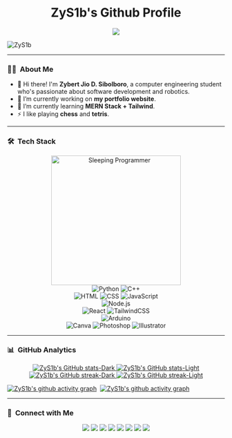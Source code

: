 <h1 align="center">ZyS1b's Github Profile</h1>

<p align="center">
<img src = "https://readme-typing-svg.demolab.com?font=Fira+Code&weight=500&duration=3000&pause=2000&color=00C0F7&center=true&vCenter=true&random=false&width=600&lines=Hi!+I'm+Zybert+Sibolboro!;Wanna+know+a+secret%3F;...;Never+gonna+give+you+up;Never+gonna+let+you+down;Never+gonna+run+around+and+desert+you;Never+gonna+make+you+cry;Never+gonna+say+goodbye;Never+gonna+tell+a+lie+and+hurt+you;LMAO!+You+Got+Rick+Rolled!;Oh%2C+you're+still+here%3F;Too+bad%2C+there's+no+secret.;...;Why+are+you+still+here%3F;Don't+you+have+other+things+to+do%3F;Ok.;Bruh...;How+long+are+you+gonna+stare%3F;Ok+let+me+tell+you+a+story...;Once+upon+a+time...;...The+End!;Ok%2C+go+away+now!;Anytime+now...;Damn%2C+you're+tough;Ok+I+give+up;Bye!;Hi!+I'm+Zybert+Sibolboro!;Wanna+know+a+secret%3F;...;I+thought+you+already+got+fooled+by+that+one.;If+you+made+it+this+far%2C...;You+have+to+go+to+a+secret+place...;It's+hidden+here+in+my+github+profile...;It+will+tell+you+the+secret+of+life...;That's+all...;Goodluck%2C+curious+wanderer!+:);..."/>
</p>

<p align="left"> <img src="https://komarev.com/ghpvc/?username=ZyS1b&label=Profile%20views&style=flat-square&color=blue&logoColor=black&labelColor=fff" alt="ZyS1b" /> </p>

---

### 🧑‍💻 &nbsp;About Me
- 👋 Hi there! I'm **Zybert Jio D. Sibolboro**, a computer engineering student who's passionate about software development and robotics.
- 🔭 I’m currently working on **my portfolio website**.
- 🌱 I’m currently learning **MERN Stack + Tailwind**.
- ⚡ I like playing **chess** and **tetris**.

---

<div align="center">
  <div>
    <!-- Python Badge -->
    <h3 align="left">🛠 &nbsp;Tech Stack</h3>
    <picture>
      <source media="(prefers-color-scheme: dark)" srcset="https://media.giphy.com/media/3og0IIAyPXMg2LG12w/giphy.gif" width="300px">
      <source media="(prefers-color-scheme: light)" srcset="https://media.giphy.com/media/v1.Y2lkPTc5MGI3NjExMThtaW84eHlyNXh2cjVrN2piaXczeGEzMWowOGI5NWNoc3ZsbmFkZCZlcD12MV9pbnRlcm5hbF9naWZfYnlfaWQmY3Q9Zw/Qt1jk5Q49C3h5CrlBe/giphy.gif" width="300px">
      <img alt="Sleeping Programmer" src="https://media.giphy.com/media/3og0IIAyPXMg2LG12w/giphy.gif" width="300px"/>
    </picture>
    <br>
    <picture>
      <source media="(prefers-color-scheme: dark)" srcset="https://img.shields.io/badge/Python-202020?style=for-the-badge&logo=python#gh-dark-mode-only">
      <source media="(prefers-color-scheme: light)" srcset="https://img.shields.io/badge/Python-f3f3fa?style=for-the-badge&logo=python&logoColor=black#gh-light-mode-only">
      <img alt="Python" src="https://img.shields.io/badge/Python-202020?style=for-the-badge&logo=python#gh-dark-mode-only" style="for-the-badge&logo=python">
    </picture>
    <!-- C++ Badge -->
    <picture>
      <source media="(prefers-color-scheme: dark)" srcset="https://img.shields.io/badge/C++-202020?style=for-the-badge&logo=c%2B%2B&logoColor=blue#gh-dark-mode-only">
      <source media="(prefers-color-scheme: light)" srcset="https://img.shields.io/badge/C++-f3f3fa?style=for-the-badge&logo=c%2B%2B&logoColor=black#gh-light-mode-only">
      <img alt="C++" src="https://img.shields.io/badge/C++-202020?style=for-the-badge&logo=c%2B%2B&logoColor=blue#gh-dark-mode-only" style="for-the-badge&logo=c%2B%2B">
    </picture>
    <br>
    <!-- HTML Badge -->
    <picture>
      <source media="(prefers-color-scheme: dark)" srcset="https://img.shields.io/badge/HTML-202020?style=for-the-badge&logo=HTML5#gh-dark-mode-only">
      <source media="(prefers-color-scheme: light)" srcset="https://img.shields.io/badge/HTML-f3f3fa?style=for-the-badge&logo=HTML5&logoColor=black#gh-light-mode-only">
      <img alt="HTML" src="https://img.shields.io/badge/HTML-202020?style=for-the-badge&logo=HTML5#gh-dark-mode-only" style="for-the-badge&logo=HTML5">
    </picture>
    <!-- CSS Badge -->
    <picture>
      <source media="(prefers-color-scheme: dark)" srcset="https://img.shields.io/badge/CSS-202020?style=for-the-badge&logo=CSS3&logoColor=1572B6#gh-dark-mode-only">
      <source media="(prefers-color-scheme: light)" srcset="https://img.shields.io/badge/CSS-f3f3fa?style=for-the-badge&logo=CSS3&logoColor=black#gh-light-mode-only">
      <img alt="CSS" src="https://img.shields.io/badge/CSS-202020?style=for-the-badge&logo=CSS3&logoColor=1572B6#gh-dark-mode-only" style="for-the-badge&logo=CSS3">
    </picture>
    <!-- JavaScript Badge -->
    <picture>
      <source media="(prefers-color-scheme: dark)" srcset="https://img.shields.io/badge/JavaScript-202020?style=for-the-badge&logo=javascript#gh-dark-mode-only">
      <source media="(prefers-color-scheme: light)" srcset="https://img.shields.io/badge/JavaScript-f3f3fa?style=for-the-badge&logo=javascript&logoColor=black#gh-light-mode-only">
      <img alt="JavaScript" src="https://img.shields.io/badge/JavaScript-202020?style=for-the-badge&logo=javascript#gh-dark-mode-only" style="for-the-badge&logo=javascript">
    </picture>
    <br>
    <!-- Node.js Badge -->
    <picture>
      <source media="(prefers-color-scheme: dark)" srcset="https://img.shields.io/badge/Node.js-202020?style=for-the-badge&logo=node.js#gh-dark-mode-only">
      <source media="(prefers-color-scheme: light)" srcset="https://img.shields.io/badge/Node.js-f3f3fa?style=for-the-badge&logo=node.js&logoColor=black#gh-light-mode-only">
      <img alt="Node.js" src="https://img.shields.io/badge/Node.js-202020?style=for-the-badge&logo=node.js#gh-dark-mode-only" style="for-the-badge&logo=node.js">
    </picture>
    <!-- Express.js Badge 
    <picture>
      <source media="(prefers-color-scheme: dark)" srcset="https://img.shields.io/badge/Express.js-202020?style=for-the-badge&logo=express#gh-dark-mode-only">
      <source media="(prefers-color-scheme: light)" srcset="https://img.shields.io/badge/Express.js-f3f3fa?style=for-the-badge&logo=express&logoColor=black#gh-light-mode-only">
      <img alt="Express.js" src="https://img.shields.io/badge/Express.js-202020?style=for-the-badge&logo=express#gh-dark-mode-only" style="for-the-badge&logo=express">
    </picture>-->
    <br>
    <!-- React Badge -->
    <picture>
      <source media="(prefers-color-scheme: dark)" srcset="https://img.shields.io/badge/React-202020?style=for-the-badge&logo=react#gh-dark-mode-only">
      <source media="(prefers-color-scheme: light)" srcset="https://img.shields.io/badge/React-f3f3fa?style=for-the-badge&logo=react&logoColor=black#gh-light-mode-only">
      <img alt="React" src="https://img.shields.io/badge/React-202020?style=for-the-badge&logo=react#gh-dark-mode-only" style="for-the-badge&logo=react">
    </picture>
    <!-- TailwindCSS Badge -->
    <picture>
      <source media="(prefers-color-scheme: dark)" srcset="https://img.shields.io/badge/Tailwind-202020?style=for-the-badge&logo=tailwind-css#gh-dark-mode-only">
      <source media="(prefers-color-scheme: light)" srcset="https://img.shields.io/badge/Tailwind-f3f3fa?style=for-the-badge&logo=tailwind-css&logoColor=black#gh-light-mode-only">
      <img alt="TailwindCSS" src="https://img.shields.io/badge/Tailwind-202020?style=for-the-badge&logo=tailwind-css#gh-dark-mode-only" style="for-the-badge&logo=tailwind-css">
    </picture>
    <br>
    <!-- MongoDB Badge
    <picture>
      <source media="(prefers-color-scheme: dark)" srcset="https://img.shields.io/badge/MongoDB-202020?style=for-the-badge&logo=mongodb#gh-dark-mode-only">
      <source media="(prefers-color-scheme: light)" srcset="https://img.shields.io/badge/MongoDB-f3f3fa?style=for-the-badge&logo=mongodb&logoColor=black#gh-light-mode-only">
      <img alt="Mongo DB" src="https://img.shields.io/badge/MongoDB-202020?style=for-the-badge&logo=mongodb#gh-dark-mode-only" style="for-the-badge&logo=mongodb">
    </picture> -->
    <!-- Firebase Badge 
    <picture>
      <source media="(prefers-color-scheme: dark)" srcset="https://img.shields.io/badge/Firebase-202020?style=for-the-badge&logo=firebase#gh-dark-mode-only">
      <source media="(prefers-color-scheme: light)" srcset="https://img.shields.io/badge/Firebase-f3f3fa?style=for-the-badge&logo=firebase&logoColor=black#gh-light-mode-only">
      <img alt="Firebase" src="https://img.shields.io/badge/Firebase-202020?style=for-the-badge&logo=firebase#gh-dark-mode-only" style="for-the-badge&logo=firebase">
    </picture> -->
    <!-- Arduino Badge -->
    <picture>
      <source media="(prefers-color-scheme: dark)" srcset="https://img.shields.io/badge/Arduino-202020?style=for-the-badge&logo=arduino#gh-dark-mode-only">
      <source media="(prefers-color-scheme: light)" srcset="https://img.shields.io/badge/Arduino-f3f3fa?style=for-the-badge&logo=arduino&logoColor=black#gh-light-mode-only">
      <img alt="Arduino" src="https://img.shields.io/badge/Arduino-202020?style=for-the-badge&logo=arduino#gh-dark-mode-only" style="for-the-badge&logo=arduino">
    </picture>
    <br>
    <!-- Canva Badge -->
    <picture>
      <source media="(prefers-color-scheme: dark)" srcset="https://img.shields.io/badge/Canva-202020?style=for-the-badge&logo=canva#gh-dark-mode-only">
      <source media="(prefers-color-scheme: light)" srcset="https://img.shields.io/badge/Canva-f3f3fa?style=for-the-badge&logo=canva&logoColor=black#gh-light-mode-only">
      <img alt="Canva" src="https://img.shields.io/badge/Canva-202020?style=for-the-badge&logo=canva#gh-dark-mode-only" style="for-the-badge&logo=canva">
    </picture>
    <!-- Photoshop Badge -->
    <picture>
      <source media="(prefers-color-scheme: dark)" srcset="https://img.shields.io/badge/Photoshop-202020?style=for-the-badge&logo=adobephotoshop#gh-dark-mode-only">
      <source media="(prefers-color-scheme: light)" srcset="https://img.shields.io/badge/Photoshop-f3f3fa?style=for-the-badge&logo=adobephotoshop&logoColor=black#gh-light-mode-only">
      <img alt="Photoshop" src="https://img.shields.io/badge/Photoshop-202020?style=for-the-badge&logo=adobephotoshop#gh-dark-mode-only" style="for-the-badge&logo=adobephotoshop">
    </picture>
    <!-- Illustrator Badge -->
    <picture>
      <source media="(prefers-color-scheme: dark)" srcset="https://img.shields.io/badge/Illustrator-202020?style=for-the-badge&logo=adobeillustrator#gh-dark-mode-only">
      <source media="(prefers-color-scheme: light)" srcset="https://img.shields.io/badge/Illustrator-f3f3fa?style=for-the-badge&logo=adobeillustrator&logoColor=black#gh-light-mode-only">
      <img alt="Illustrator" src="https://img.shields.io/badge/Illustrator-202020?style=for-the-badge&logo=adobeillustrator#gh-dark-mode-only" style="for-the-badge&logo=adobeillustrator">
    </picture>
    <br>
  </div>
  <div>
  </div>
</div>

---

### 📊 &nbsp;GitHub Analytics

<div align="center">
  <a href="https://github.com/ZyS1b/github-readme-stats#gh-dark-mode-only">
    <img src="https://github-readme-stats.vercel.app/api?username=ZyS1b&hide_border=true&show_icons=true&theme=github_dark#gh-dark-mode-only" alt="ZyS1b's GitHub stats-Dark"/>
  </a>
  <a href="https://github.com/ZyS1b/github-readme-stats#gh-light-mode-only">
    <img src="https://github-readme-stats.vercel.app/api?username=ZyS1b&hide_border=true&show_icons=true&theme=catppuccin_latte#gh-light-mode-only" alt="ZyS1b's GitHub stats-Light"/>
  </a>
  <a href="https://git.io/streak-stats#gh-dark-mode-only">
    <img src="https://streak-stats.demolab.com/?user=ZyS1b&hide_border=true&theme=github-dark-blue" alt="ZyS1b's GitHub streak-Dark"/>
  </a>
  <a href="https://git.io/streak-stats#gh-light-mode-only">
    <img src="https://streak-stats.demolab.com/?user=ZyS1b&hide_border=true&theme=catppuccin-latte" alt="ZyS1b's GitHub streak-Light"/>
  </a>
</div>

[![ZyS1b's github activity graph](https://github-readme-activity-graph.vercel.app/graph?username=ZyS1b&hide_title=true&hide_border=true&area=true&radius=8&theme=github-dark#gh-dark-mode-only)](https://github.com/ZyS1b/github-readme-activity-graph#gh-dark-mode-only)&nbsp;
[![ZyS1b's github activity graph](https://github-readme-activity-graph.vercel.app/graph?username=ZyS1b&hide_title=true&hide_border=true&area=true&radius=8&theme=github-light#gh-light-mode-only)](https://github.com/ZyS1b/github-readme-activity-graphs#gh-light-mode-only)&nbsp;

<!-- Top Languages Card (I've recently deleted my old repos so there's no language data yet) -->
<!--
<div align="center">
  <a href="https://github.com/ZyS1b/github-readme-stats#gh-dark-mode-only">
    <img src="https://github-readme-stats.vercel.app/api/top-langs/?username=ZyS1b&hide_border=true&layout=compact&theme=github_dark#gh-dark-mode-only" alt="ZyS1b's Top angs-Dark"/>
  </a>
  <a href="https://github.com/ZyS1b/github-readme-stats#gh-light-mode-only">
    <img src="https://github-readme-stats.vercel.app/api/top-langs/?username=ZyS1b&hide_border=true&layout=compact&theme=catppuccin_latte#gh-light-mode-only)" alt="ZyS1b's Top langs-Light"/>
  </a>
</div>
-->

---

### 🔗 &nbsp;Connect with Me

<div align="center">
  <a href="https://github.com/ZyS1b"><img src="https://img.shields.io/badge/Portfolio-000?style=for-the-badge&logo=ko-fi&logoColor=white"/></a>
  <a href="mailto:zybertjiosibolboro@gmail.com"><img src="https://img.shields.io/badge/GMail-BB001B?style=for-the-badge&logo=Gmail&logoColor=white"/></a>
  <a href="https://linkedin.com/in/zybertjio"><img src="https://img.shields.io/badge/LinkedIn-0077B5?style=for-the-badge&logo=Linkedin&logoColor=white"/></a>
  <a href="/"><img src="https://img.shields.io/badge/Discord-%235865F2.svg?style=for-the-badge&logo=discord&logoColor=white"/></a>
  <a href="https://facebook.com/zybertjio"><img src="https://img.shields.io/badge/Facebook-1877F2?style=for-the-badge&logo=Facebook&logoColor=white"/></a>
  <a href="https://instagram.com/zeejaysib"><img src="https://img.shields.io/badge/Instagram-8134AF?style=for-the-badge&logo=Instagram&logoColor=white"/></a>
  <a href="https://www.x.com/Unknownymous_Z"><img src="https://img.shields.io/badge/X-%23000000?style=for-the-badge&logo=x&logoColor=white"/></a>
  <a href="https://hackerrank.com/zybertjiosibolb1/"><img src="https://img.shields.io/badge/Hackerrank-149414?style=for-the-badge&logo=hackerrank&logoColor=white"/></a>
</div>
